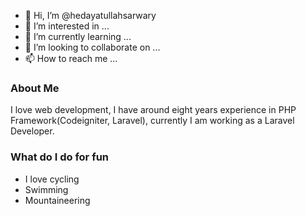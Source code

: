 - 👋 Hi, I’m @hedayatullahsarwary
- 👀 I’m interested in ...
- 🌱 I’m currently learning ...
- 💞️ I’m looking to collaborate on ...
- 📫 How to reach me ...

<!---
hedayatullahsarwary/hedayatullahsarwary is a ✨ special ✨ repository because its `README.md` (this file) appears on your GitHub profile.
You can click the Preview link to take a look at your changes.
--->

### About Me
I love web development, I have around eight years experience in PHP Framework(Codeigniter, Laravel), currently I am working as a Laravel Developer.

### What do I do for fun
 - I love cycling
 - Swimming
 - Mountaineering
